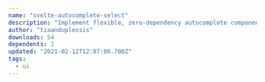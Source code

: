 ```yaml
---
name: "svelte-autocomplete-select"
description: "Implement flexible, zero-dependency autocomplete component for Svelte."
author: "tiaanduplessis"
downloads: 54
dependents: 1
updated: "2021-02-12T12:07:06.700Z"
tags: 
  - ui
---
```

